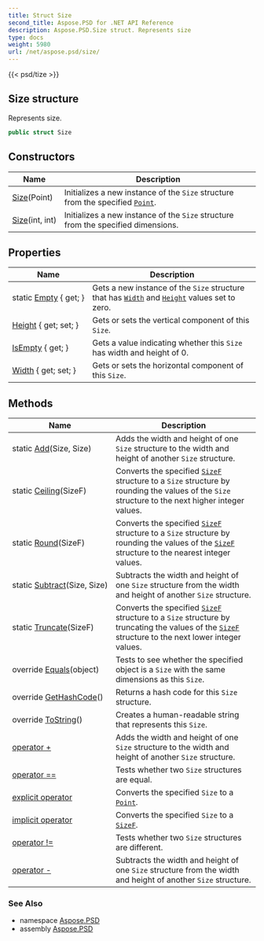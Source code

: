 ```yaml
---
title: Struct Size
second_title: Aspose.PSD for .NET API Reference
description: Aspose.PSD.Size struct. Represents size
type: docs
weight: 5980
url: /net/aspose.psd/size/
---
```

{{< psd/tize >}}
## Size structure

Represents size.

```csharp
public struct Size
```

## Constructors

| Name | Description |
| --- | --- |
| [Size](size/#constructor)(Point) | Initializes a new instance of the `Size` structure from the specified [`Point`](../point/). |
| [Size](size/#constructor_1)(int, int) | Initializes a new instance of the `Size` structure from the specified dimensions. |

## Properties

| Name | Description |
| --- | --- |
| static [Empty](../../aspose.psd/size/empty/) { get; } | Gets a new instance of the `Size` structure that has [`Width`](./width/) and [`Height`](./height/) values set to zero. |
| [Height](../../aspose.psd/size/height/) { get; set; } | Gets or sets the vertical component of this `Size`. |
| [IsEmpty](../../aspose.psd/size/isempty/) { get; } | Gets a value indicating whether this `Size` has width and height of 0. |
| [Width](../../aspose.psd/size/width/) { get; set; } | Gets or sets the horizontal component of this `Size`. |

## Methods

| Name | Description |
| --- | --- |
| static [Add](../../aspose.psd/size/add/)(Size, Size) | Adds the width and height of one `Size` structure to the width and height of another `Size` structure. |
| static [Ceiling](../../aspose.psd/size/ceiling/)(SizeF) | Converts the specified [`SizeF`](../sizef/) structure to a `Size` structure by rounding the values of the `Size` structure to the next higher integer values. |
| static [Round](../../aspose.psd/size/round/)(SizeF) | Converts the specified [`SizeF`](../sizef/) structure to a `Size` structure by rounding the values of the [`SizeF`](../sizef/) structure to the nearest integer values. |
| static [Subtract](../../aspose.psd/size/subtract/)(Size, Size) | Subtracts the width and height of one `Size` structure from the width and height of another `Size` structure. |
| static [Truncate](../../aspose.psd/size/truncate/)(SizeF) | Converts the specified [`SizeF`](../sizef/) structure to a `Size` structure by truncating the values of the [`SizeF`](../sizef/) structure to the next lower integer values. |
| override [Equals](../../aspose.psd/size/equals/)(object) | Tests to see whether the specified object is a `Size` with the same dimensions as this `Size`. |
| override [GetHashCode](../../aspose.psd/size/gethashcode/)() | Returns a hash code for this `Size` structure. |
| override [ToString](../../aspose.psd/size/tostring/)() | Creates a human-readable string that represents this `Size`. |
| [operator +](../../aspose.psd/size/op_addition/) | Adds the width and height of one `Size` structure to the width and height of another `Size` structure. |
| [operator ==](../../aspose.psd/size/op_equality/) | Tests whether two `Size` structures are equal. |
| [explicit operator](../../aspose.psd/size/op_explicit/) | Converts the specified `Size` to a [`Point`](../point/). |
| [implicit operator](../../aspose.psd/size/op_implicit/) | Converts the specified `Size` to a [`SizeF`](../sizef/). |
| [operator !=](../../aspose.psd/size/op_inequality/) | Tests whether two `Size` structures are different. |
| [operator -](../../aspose.psd/size/op_subtraction/) | Subtracts the width and height of one `Size` structure from the width and height of another `Size` structure. |

### See Also

* namespace [Aspose.PSD](../../aspose.psd/)
* assembly [Aspose.PSD](../../)


